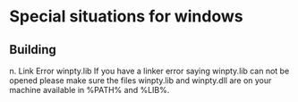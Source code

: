 # Special situations for windows

## Building

n. Link Error winpty.lib
    If you have a linker error saying winpty.lib can not be opened please make sure the files winpty.lib and winpty.dll are on your machine available in %PATH% and %LIB%.